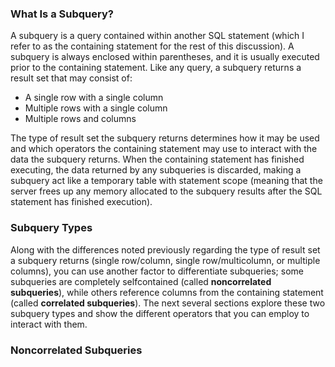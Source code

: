 ### What Is a Subquery? 

A subquery is a query contained within another SQL statement (which I refer to as the containing statement for the rest of this discussion). A subquery is always enclosed within parentheses, and it is usually executed prior to the containing statement. Like any query, a subquery returns a result set that may consist of: 

* A single row with a single column   
* Multiple rows with a single column   
* Multiple rows and columns  

The type of result set the subquery returns determines how it may be used and which operators the containing statement may use to interact with the data the subquery returns. When the containing statement has finished executing, the data returned by any subqueries is discarded, making a subquery act like a temporary table with statement scope (meaning that the server frees up any memory allocated to the subquery results after the SQL statement has finished execution).

### Subquery Types 

Along with the differences noted previously regarding the type of result set a subquery returns (single row/column, single row/multicolumn, or multiple columns), you can use another factor to differentiate subqueries; some subqueries are completely selfcontained (called __noncorrelated subqueries__), while others reference columns from the containing statement (called __correlated subqueries__). The next several sections explore these two subquery types and show the different operators that you can employ to interact with them.

### Noncorrelated Subqueries


